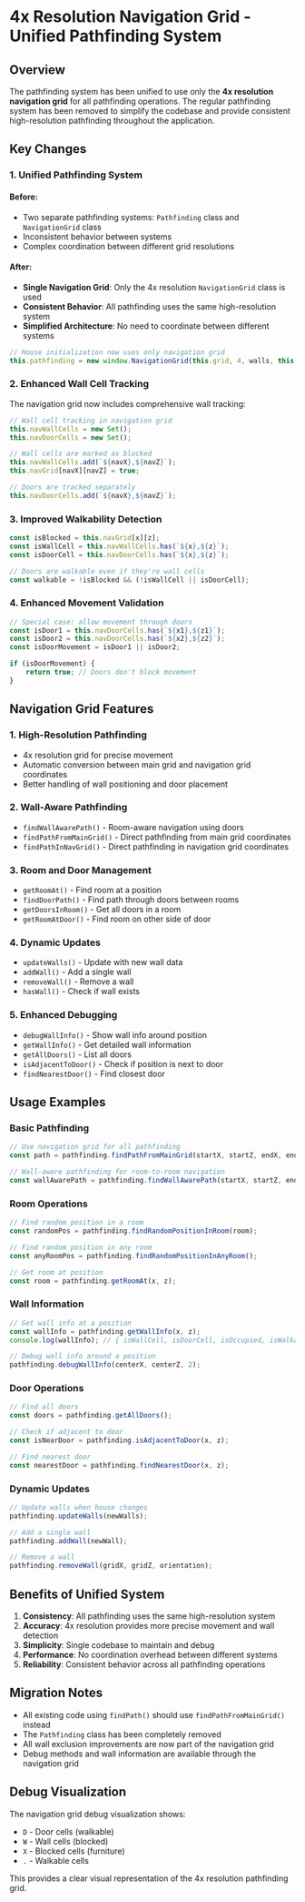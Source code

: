 # 4x Resolution Navigation Grid - Unified Pathfinding System

## Overview

The pathfinding system has been unified to use only the **4x resolution navigation grid** for all pathfinding operations. The regular pathfinding system has been removed to simplify the codebase and provide consistent high-resolution pathfinding throughout the application.

## Key Changes

### 1. **Unified Pathfinding System**

#### Before:
- Two separate pathfinding systems: `Pathfinding` class and `NavigationGrid` class
- Inconsistent behavior between systems
- Complex coordination between different grid resolutions

#### After:
- **Single Navigation Grid**: Only the 4x resolution `NavigationGrid` class is used
- **Consistent Behavior**: All pathfinding uses the same high-resolution system
- **Simplified Architecture**: No need to coordinate between different systems

```javascript
// House initialization now uses only navigation grid
this.pathfinding = new window.NavigationGrid(this.grid, 4, walls, this.rooms);
```

### 2. **Enhanced Wall Cell Tracking**

The navigation grid now includes comprehensive wall tracking:

```javascript
// Wall cell tracking in navigation grid
this.navWallCells = new Set();
this.navDoorCells = new Set();

// Wall cells are marked as blocked
this.navWallCells.add(`${navX},${navZ}`);
this.navGrid[navX][navZ] = true;

// Doors are tracked separately
this.navDoorCells.add(`${navX},${navZ}`);
```

### 3. **Improved Walkability Detection**

```javascript
const isBlocked = this.navGrid[x][z];
const isWallCell = this.navWallCells.has(`${x},${z}`);
const isDoorCell = this.navDoorCells.has(`${x},${z}`);

// Doors are walkable even if they're wall cells
const walkable = !isBlocked && (!isWallCell || isDoorCell);
```

### 4. **Enhanced Movement Validation**

```javascript
// Special case: allow movement through doors
const isDoor1 = this.navDoorCells.has(`${x1},${z1}`);
const isDoor2 = this.navDoorCells.has(`${x2},${z2}`);
const isDoorMovement = isDoor1 || isDoor2;

if (isDoorMovement) {
    return true; // Doors don't block movement
}
```

## Navigation Grid Features

### 1. **High-Resolution Pathfinding**
- 4x resolution grid for precise movement
- Automatic conversion between main grid and navigation grid coordinates
- Better handling of wall positioning and door placement

### 2. **Wall-Aware Pathfinding**
- `findWallAwarePath()` - Room-aware navigation using doors
- `findPathFromMainGrid()` - Direct pathfinding from main grid coordinates
- `findPathInNavGrid()` - Direct pathfinding in navigation grid coordinates

### 3. **Room and Door Management**
- `getRoomAt()` - Find room at a position
- `findDoorPath()` - Find path through doors between rooms
- `getDoorsInRoom()` - Get all doors in a room
- `getRoomAtDoor()` - Find room on other side of door

### 4. **Dynamic Updates**
- `updateWalls()` - Update with new wall data
- `addWall()` - Add a single wall
- `removeWall()` - Remove a wall
- `hasWall()` - Check if wall exists

### 5. **Enhanced Debugging**
- `debugWallInfo()` - Show wall info around position
- `getWallInfo()` - Get detailed wall information
- `getAllDoors()` - List all doors
- `isAdjacentToDoor()` - Check if position is next to door
- `findNearestDoor()` - Find closest door

## Usage Examples

### Basic Pathfinding
```javascript
// Use navigation grid for all pathfinding
const path = pathfinding.findPathFromMainGrid(startX, startZ, endX, endZ);

// Wall-aware pathfinding for room-to-room navigation
const wallAwarePath = pathfinding.findWallAwarePath(startX, startZ, endX, endZ);
```

### Room Operations
```javascript
// Find random position in a room
const randomPos = pathfinding.findRandomPositionInRoom(room);

// Find random position in any room
const anyRoomPos = pathfinding.findRandomPositionInAnyRoom();

// Get room at position
const room = pathfinding.getRoomAt(x, z);
```

### Wall Information
```javascript
// Get wall info at a position
const wallInfo = pathfinding.getWallInfo(x, z);
console.log(wallInfo); // { isWallCell, isDoorCell, isOccupied, isWalkable }

// Debug wall info around a position
pathfinding.debugWallInfo(centerX, centerZ, 2);
```

### Door Operations
```javascript
// Find all doors
const doors = pathfinding.getAllDoors();

// Check if adjacent to door
const isNearDoor = pathfinding.isAdjacentToDoor(x, z);

// Find nearest door
const nearestDoor = pathfinding.findNearestDoor(x, z);
```

### Dynamic Updates
```javascript
// Update walls when house changes
pathfinding.updateWalls(newWalls);

// Add a single wall
pathfinding.addWall(newWall);

// Remove a wall
pathfinding.removeWall(gridX, gridZ, orientation);
```

## Benefits of Unified System

1. **Consistency**: All pathfinding uses the same high-resolution system
2. **Accuracy**: 4x resolution provides more precise movement and wall detection
3. **Simplicity**: Single codebase to maintain and debug
4. **Performance**: No coordination overhead between different systems
5. **Reliability**: Consistent behavior across all pathfinding operations

## Migration Notes

- All existing code using `findPath()` should use `findPathFromMainGrid()` instead
- The `Pathfinding` class has been completely removed
- All wall exclusion improvements are now part of the navigation grid
- Debug methods and wall information are available through the navigation grid

## Debug Visualization

The navigation grid debug visualization shows:
- `D` - Door cells (walkable)
- `W` - Wall cells (blocked)
- `X` - Blocked cells (furniture)
- `.` - Walkable cells

This provides a clear visual representation of the 4x resolution pathfinding grid. 